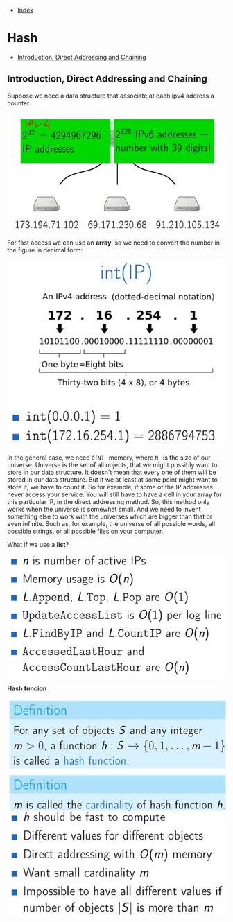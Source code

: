 * [Index](https://github.com/KiraDiShira/AlgorithmsAndDataStructures/blob/master/README.md#project-title)

# Hash

- [Introduction, Direct Addressing and Chaining](#introduction-direct-addressing-and-chaining)

## Introduction, Direct Addressing and Chaining

Suppose we need a data structure that associate at each ipv4 address a counter.

<img src="https://github.com/KiraDiShira/AlgorithmsAndDataStructures/blob/master/RepoFiles/Hash/Images/h2.PNG" />

For fast access we can use an **array**, so we need to convert the number in the figure in decimal form:

<img src="https://github.com/KiraDiShira/AlgorithmsAndDataStructures/blob/master/RepoFiles/Hash/Images/h1.PNG" />

In the general case, we need  `O(N) ` memory, where  `N ` is the size of our universe. Universe is the set of all objects, that we might possibly want to store in our data structure. It doesn't mean that every one of them will be stored in our data structure. But if we at least at some point might want to store it, we have to count it. So for example, if some of the IP addresses never access your service. You will still have to have a cell in your array for this particular IP, in the direct addressing method. So, this method only works when the universe is somewhat small. And we need to invent something else to work with the universes which are bigger than that or even infinite. Such as, for example, the universe of all possible words, all possible strings, or all possible files on your computer.

What if we use a **list**?

<img src="https://github.com/KiraDiShira/AlgorithmsAndDataStructures/blob/master/RepoFiles/Hash/Images/h3.PNG" />

**Hash funcion**

<img src="https://github.com/KiraDiShira/AlgorithmsAndDataStructures/blob/master/RepoFiles/Hash/Images/h4.PNG" />

<img src="https://github.com/KiraDiShira/AlgorithmsAndDataStructures/blob/master/RepoFiles/Hash/Images/h5.PNG" />

